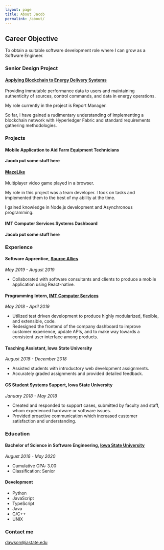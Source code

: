 ```yaml
---
layout: page
title: About Jacob
permalink: /about/
---
```


## Career Objective

To obtain a suitable software development role where I can grow as a Software Engineer.

### Senior Design Project

#### [Applying Blockchain to Energy Delivery Systems](http://sdmay20-12.sd.ece.iastate.edu/)

Providing immutable performance data to users and maintaining authenticity of sources, control commands, and data in energy operations.

My role currently in the project is Report Manager.

So far, I have gained a rudimentary understanding of implementing a blockchain network with Hyperledger Fabric and standard requirements gathering methodologies.

### Projects

#### Mobile Application to Aid Farm Equipment Technicians

**Jaocb put some stuff here**

#### [MazeLike](https://github.com/mazelikegame/mazelike)

Multiplayer video game played in a browser.

My role in this project was a team developer. I took on tasks and implemented them to the best of my ability at the time.

I gained knowledge in Node.js development and Asynchronous programming.

#### IMT Computer Services Systems Dashboard

**Jacob put some stuff here**

### Experience

#### Software Apprentice, [Source Allies](https://www.sourceallies.com)

_May 2019 - August 2019_

- Collaborated with software consultants and clients to produce a mobile application using React-native.

#### Programming Intern, [IMT Computer Services](https://www.imtapps.com)

_May 2018 - April 2019_

- Utilized test driven development to produce highly modularized, flexible, and extensible, code.
- Redesigned the frontend of the company dashboard to improve customer experience,
  update APIs, and to make way towards a consistent user interface among products.

#### Teaching Assistant, Iowa State University

_August 2018 - December 2018_

- Assisted students with introductory web development assignments.
- Accurately graded assignments and provided detailed feedback.

#### CS Student Systems Support, Iowa State University

_January 2018 - May 2018_

- Created and responded to support cases, submitted by faculty and staff, whom
  experienced hardware or software issues.
- Provided proactive communication which increased customer satisfaction and
  understanding.

### Education

#### Bachelor of Science in Software Engineering, [Iowa State University](https://www.iastate.edu)

_August 2016 - May 2020_

- Cumulative GPA: 3.00
- Classification: Senior

#### Development

- Python
- JavaScript
- TypeScript
- Java
- C/C++
- UNIX

### Contact me

[dawson@iastate.edu](mailto:dawson@iastate.edu)
